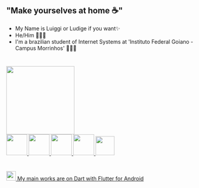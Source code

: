 
## "Make yourselves at home ☕"
- My Name is Luiggi or Ludige if you want✨
- He/Him 👨🏻‍💻
- I'm a brazilian student of Internet Systems at 'Instituto Federal Goiano - Campus Morrinhos' 🙋🏻‍♂️
#
<div>
<a href="https://github.com/ludige">
<img loading="lazy" height="180em" src="https://github-readme-stats.vercel.app/api/top-langs/?username=ludige&layout=compact&langs_count=7&theme=dracula"/>
  <div> <img loading="lazy" src="https://cdn.jsdelivr.net/gh/devicons/devicon/icons/java/java-original-wordmark.svg" width="55" height="55"/>
 <img loading="lazy" src="https://cdn.jsdelivr.net/gh/devicons/devicon/icons/javascript/javascript-original.svg" width="55" height="55"/>
<img loading="lazy" src="https://cdn.jsdelivr.net/gh/devicons/devicon/icons/nodejs/nodejs-original.svg" width="55" height="55"/>
 <img loading="lazy" src="https://cdn.jsdelivr.net/gh/devicons/devicon/icons/python/python-plain.svg" width="55" height="55"/>
 <img loading="lazy" src="https://cdn.jsdelivr.net/gh/devicons/devicon/icons/dart/dart-original.svg" width="50" height="50"/>
</div>
</div>

#
<img loading="lazy" src="https://cdn.jsdelivr.net/gh/devicons/devicon/icons/flutter/flutter-original.svg" width="25" height="25"/> My main works are on Dart with Flutter for Android


